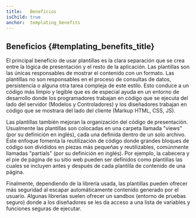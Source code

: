 ```yaml
---
title:   Beneficios
isChild: true
anchor:  templating_benefits
---
```


## Beneficios {#templating_benefits_title}

El principal beneficio de usar plantillas es la clara separación que se crea entre la lógica de presentación y el resto de la aplicación. Las plantillas son las únicas responsables de mostrar el contenido con un formato. Las plantillas no son responsables en el proceso de consultas de datos, persistencia o alguna otra tarea compleja de este estilo. Esto conduce a un código más limpio y legible que es de especial ayuda en un entorno de desarrollo donde los programadores  trabajan en código que se ejecuta del lado del servidor (Modelos y Controladores) y los diseñadores trabajan en código que se mostrara del lado del cliente (Markup HTML, CSS, JS).

Las plantillas también mejoran la organización del código de presentación. Usualmente las plantillas son colocadas en una carpeta llamada "views" (por su definición en inglés), cada una definida dentro de un solo archivo. Este enfoque fomenta la reutilización de código donde grandes bloques de código son divididos en piezas más pequeñas y reutilizables, comúnmente llamadas "partials" (por su definición en inglés). Por ejemplo, la cabecera y el pie de página de su sitio web pueden ser definidos como plantillas las cuales se incluyen antes y después de cada plantilla de contenido de una página.

Finalmente, dependiendo de la librería usada, las plantillas pueden ofrecer más seguridad al escapar automáticamente contenido generado por el usuario. Algunas librerías suelen ofrecer un sandbox (entorno de pruebas seguro) donde a los diseñadores se les da acceso a una lista de variables y funciones seguras de ejecutar.
